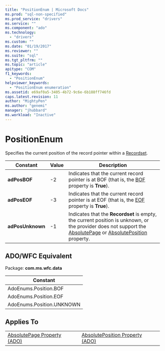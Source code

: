 ```yaml
---
title: "PositionEnum | Microsoft Docs"
ms.prod: "sql-non-specified"
ms.prod_service: "drivers"
ms.service: ""
ms.component: "ado"
ms.technology:
  - "drivers"
ms.custom: ""
ms.date: "01/19/2017"
ms.reviewer: ""
ms.suite: "sql"
ms.tgt_pltfrm: ""
ms.topic: "article"
apitype: "COM"
f1_keywords: 
  - "PositionEnum"
helpviewer_keywords: 
  - "PositionEnum enumeration"
ms.assetid: e69af0a5-3405-4b72-9c6e-6b188ff746fd
caps.latest.revision: 11
author: "MightyPen"
ms.author: "genemi"
manager: "jhubbard"
ms.workload: "Inactive"
---
```

# PositionEnum
Specifies the current position of the record pointer within a [Recordset](../../../ado/reference/ado-api/recordset-object-ado.md).  
  
|Constant|Value|Description|  
|--------------|-----------|-----------------|  
|**adPosBOF**|-2|Indicates that the current record pointer is at BOF (that is, the [BOF](../../../ado/reference/ado-api/bof-eof-properties-ado.md) property is **True**).|  
|**adPosEOF**|-3|Indicates that the current record pointer is at EOF (that is, the [EOF](../../../ado/reference/ado-api/bof-eof-properties-ado.md) property is **True**).|  
|**adPosUnknown**|-1|Indicates that the **Recordset** is empty, the current position is unknown, or the provider does not support the [AbsolutePage](../../../ado/reference/ado-api/absolutepage-property-ado.md) or [AbsolutePosition](../../../ado/reference/ado-api/absoluteposition-property-ado.md) property.|  
  
## ADO/WFC Equivalent  
 Package: **com.ms.wfc.data**  
  
|Constant|  
|--------------|  
|AdoEnums.Position.BOF|  
|AdoEnums.Position.EOF|  
|AdoEnums.Position.UNKNOWN|  
  
## Applies To  
  
|||  
|-|-|  
|[AbsolutePage Property (ADO)](../../../ado/reference/ado-api/absolutepage-property-ado.md)|[AbsolutePosition Property (ADO)](../../../ado/reference/ado-api/absoluteposition-property-ado.md)|
